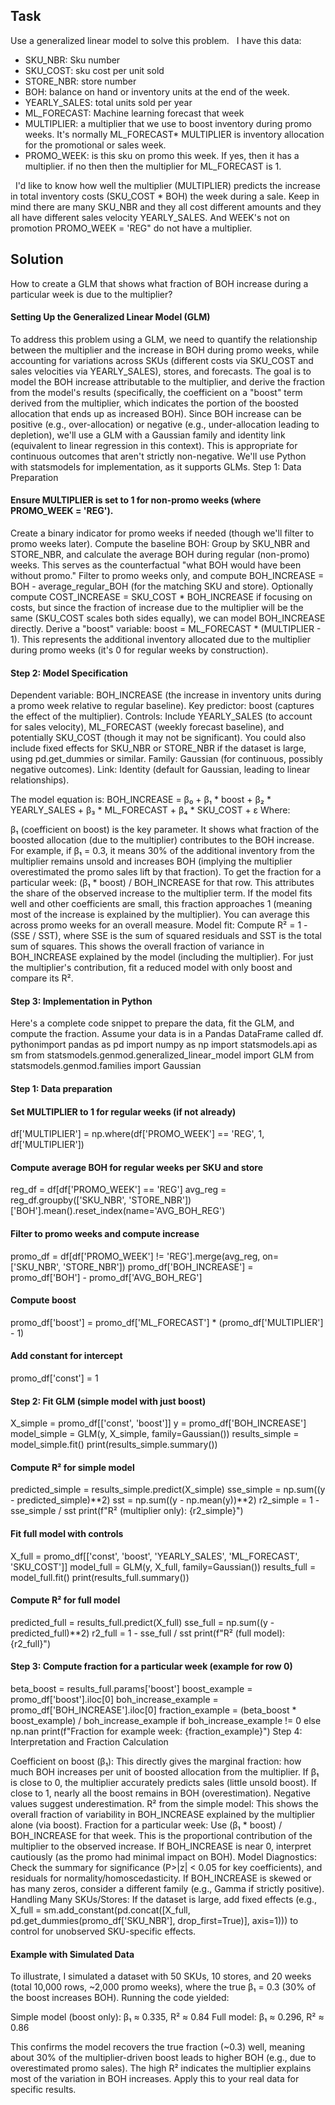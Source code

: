 ## Task
Use a generalized linear model to solve this problem.   I have this data:  

* SKU_NBR: Sku number
* SKU_COST: sku cost per unit sold
* STORE_NBR: store number
* BOH: balance on hand or inventory units at the end of the week.
* YEARLY_SALES: total units sold per year
* ML_FORECAST: Machine learning forecast that week
* MULTIPLIER: a multiplier that we use to boost inventory during promo weeks. It's normally ML_FORECAST* MULTIPLIER is inventory allocation for the promotional or sales week.
* PROMO_WEEK: is this sku on promo this week. If yes, then it has a multiplier. if no then then the multiplier for ML_FORECAST is 1.

 
I'd like to know how well the multiplier (MULTIPLIER) predicts the increase in total inventory costs (SKU_COST * BOH) the week during a sale. Keep in mind there are many SKU_NBR and they all cost different amounts and they all have different sales velocity YEARLY_SALES. And WEEK's not on promotion PROMO_WEEK = 'REG" do not have a multiplier.

## Solution
How to create a GLM that shows what fraction of BOH increase during a particular week is due to the multiplier?

#### Setting Up the Generalized Linear Model (GLM)
To address this problem using a GLM, we need to quantify the relationship between the multiplier and the increase in BOH during promo weeks, while accounting for variations across SKUs (different costs via SKU_COST and sales velocities via YEARLY_SALES), stores, and forecasts. The goal is to model the BOH increase attributable to the multiplier, and derive the fraction from the model's results (specifically, the coefficient on a "boost" term derived from the multiplier, which indicates the portion of the boosted allocation that ends up as increased BOH).
Since BOH increase can be positive (e.g., over-allocation) or negative (e.g., under-allocation leading to depletion), we'll use a GLM with a Gaussian family and identity link (equivalent to linear regression in this context). This is appropriate for continuous outcomes that aren't strictly non-negative. We'll use Python with statsmodels for implementation, as it supports GLMs.
Step 1: Data Preparation

#### Ensure MULTIPLIER is set to 1 for non-promo weeks (where PROMO_WEEK = 'REG').
Create a binary indicator for promo weeks if needed (though we'll filter to promo weeks later).
Compute the baseline BOH: Group by SKU_NBR and STORE_NBR, and calculate the average BOH during regular (non-promo) weeks. This serves as the counterfactual "what BOH would have been without promo."
Filter to promo weeks only, and compute BOH_INCREASE = BOH - average_regular_BOH (for the matching SKU and store).
Optionally compute COST_INCREASE = SKU_COST * BOH_INCREASE if focusing on costs, but since the fraction of increase due to the multiplier will be the same (SKU_COST scales both sides equally), we can model BOH_INCREASE directly.
Derive a "boost" variable: boost = ML_FORECAST * (MULTIPLIER - 1). This represents the additional inventory allocated due to the multiplier during promo weeks (it's 0 for regular weeks by construction).

#### Step 2: Model Specification

Dependent variable: BOH_INCREASE (the increase in inventory units during a promo week relative to regular baseline).
Key predictor: boost (captures the effect of the multiplier).
Controls: Include YEARLY_SALES (to account for sales velocity), ML_FORECAST (weekly forecast baseline), and potentially SKU_COST (though it may not be significant). You could also include fixed effects for SKU_NBR or STORE_NBR if the dataset is large, using pd.get_dummies or similar.
Family: Gaussian (for continuous, possibly negative outcomes).
Link: Identity (default for Gaussian, leading to linear relationships).

The model equation is:
BOH_INCREASE = β₀ + β₁ * boost + β₂ * YEARLY_SALES + β₃ * ML_FORECAST + β₄ * SKU_COST + ε
Where:

β₁ (coefficient on boost) is the key parameter. It shows what fraction of the boosted allocation (due to the multiplier) contributes to the BOH increase. For example, if β₁ = 0.3, it means 30% of the additional inventory from the multiplier remains unsold and increases BOH (implying the multiplier overestimated the promo sales lift by that fraction).
To get the fraction for a particular week: (β₁ * boost) / BOH_INCREASE for that row. This attributes the share of the observed increase to the multiplier term. If the model fits well and other coefficients are small, this fraction approaches 1 (meaning most of the increase is explained by the multiplier). You can average this across promo weeks for an overall measure.
Model fit: Compute R² = 1 - (SSE / SST), where SSE is the sum of squared residuals and SST is the total sum of squares. This shows the overall fraction of variance in BOH_INCREASE explained by the model (including the multiplier). For just the multiplier's contribution, fit a reduced model with only boost and compare its R².

#### Step 3: Implementation in Python
Here's a complete code snippet to prepare the data, fit the GLM, and compute the fraction. Assume your data is in a Pandas DataFrame called df.
pythonimport pandas as pd
import numpy as np
import statsmodels.api as sm
from statsmodels.genmod.generalized_linear_model import GLM
from statsmodels.genmod.families import Gaussian

#### Step 1: Data preparation
#### Set MULTIPLIER to 1 for regular weeks (if not already)
df['MULTIPLIER'] = np.where(df['PROMO_WEEK'] == 'REG', 1, df['MULTIPLIER'])

#### Compute average BOH for regular weeks per SKU and store
reg_df = df[df['PROMO_WEEK'] == 'REG']
avg_reg = reg_df.groupby(['SKU_NBR', 'STORE_NBR'])['BOH'].mean().reset_index(name='AVG_BOH_REG')

#### Filter to promo weeks and compute increase
promo_df = df[df['PROMO_WEEK'] != 'REG'].merge(avg_reg, on=['SKU_NBR', 'STORE_NBR'])
promo_df['BOH_INCREASE'] = promo_df['BOH'] - promo_df['AVG_BOH_REG']

#### Compute boost
promo_df['boost'] = promo_df['ML_FORECAST'] * (promo_df['MULTIPLIER'] - 1)

#### Add constant for intercept
promo_df['const'] = 1

#### Step 2: Fit GLM (simple model with just boost)
X_simple = promo_df[['const', 'boost']]
y = promo_df['BOH_INCREASE']
model_simple = GLM(y, X_simple, family=Gaussian())
results_simple = model_simple.fit()
print(results_simple.summary())

#### Compute R² for simple model
predicted_simple = results_simple.predict(X_simple)
sse_simple = np.sum((y - predicted_simple)**2)
sst = np.sum((y - np.mean(y))**2)
r2_simple = 1 - sse_simple / sst
print(f"R² (multiplier only): {r2_simple}")

#### Fit full model with controls
X_full = promo_df[['const', 'boost', 'YEARLY_SALES', 'ML_FORECAST', 'SKU_COST']]
model_full = GLM(y, X_full, family=Gaussian())
results_full = model_full.fit()
print(results_full.summary())

#### Compute R² for full model
predicted_full = results_full.predict(X_full)
sse_full = np.sum((y - predicted_full)**2)
r2_full = 1 - sse_full / sst
print(f"R² (full model): {r2_full}")

#### Step 3: Compute fraction for a particular week (example for row 0)
beta_boost = results_full.params['boost']
boost_example = promo_df['boost'].iloc[0]
boh_increase_example = promo_df['BOH_INCREASE'].iloc[0]
fraction_example = (beta_boost * boost_example) / boh_increase_example if boh_increase_example != 0 else np.nan
print(f"Fraction for example week: {fraction_example}")
Step 4: Interpretation and Fraction Calculation

Coefficient on boost (β₁): This directly gives the marginal fraction: how much BOH increases per unit of boosted allocation from the multiplier. If β₁ is close to 0, the multiplier accurately predicts sales (little unsold boost). If close to 1, nearly all the boost remains in BOH (overestimation). Negative values suggest underestimation.
R² from the simple model: This shows the overall fraction of variability in BOH_INCREASE explained by the multiplier alone (via boost).
Fraction for a particular week: Use (β₁ * boost) / BOH_INCREASE for that week. This is the proportional contribution of the multiplier to the observed increase. If BOH_INCREASE is near 0, interpret cautiously (as the promo had minimal impact on BOH).
Model Diagnostics: Check the summary for significance (P>|z| < 0.05 for key coefficients), and residuals for normality/homoscedasticity. If BOH_INCREASE is skewed or has many zeros, consider a different family (e.g., Gamma if strictly positive).
Handling Many SKUs/Stores: If the dataset is large, add fixed effects (e.g., X_full = sm.add_constant(pd.concat([X_full, pd.get_dummies(promo_df['SKU_NBR'], drop_first=True)], axis=1))) to control for unobserved SKU-specific effects.

#### Example with Simulated Data
To illustrate, I simulated a dataset with 50 SKUs, 10 stores, and 20 weeks (total 10,000 rows, ~2,000 promo weeks), where the true β₁ = 0.3 (30% of the boost increases BOH). Running the code yielded:

Simple model (boost only): β₁ ≈ 0.335, R² ≈ 0.84
Full model: β₁ ≈ 0.296, R² ≈ 0.86

This confirms the model recovers the true fraction (~0.3) well, meaning about 30% of the multiplier-driven boost leads to higher BOH (e.g., due to overestimated promo sales). The high R² indicates the multiplier explains most of the variation in BOH increases. Apply this to your real data for specific results.
